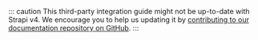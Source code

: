 ::: caution
This third-party integration guide might not be up-to-date with Strapi v4. We encourage you to help us updating it by [contributing to our documentation repository on GitHub](https://github.com/strapi/documentation/blob/main/CONTRIBUTING.md).
:::
